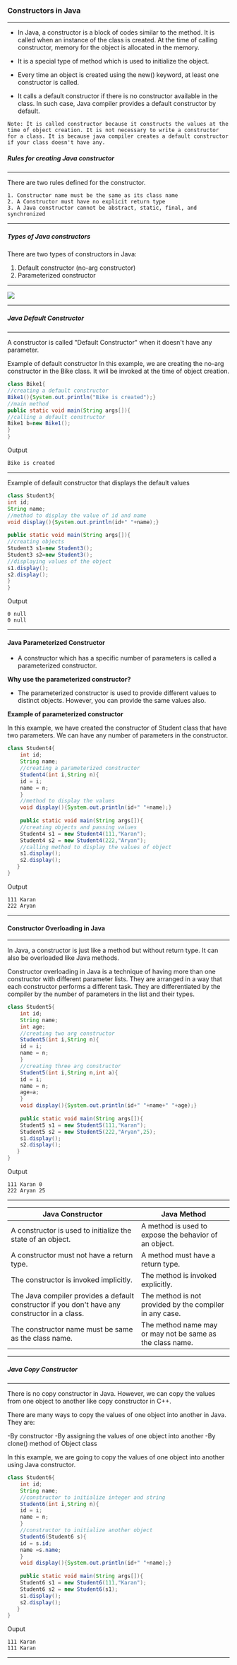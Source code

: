 ### Constructors in Java

-----

- In Java, a constructor is a block of codes similar to the method. It is called when an instance of the class is created. At the time of calling constructor, memory for the object is allocated in the memory.

- It is a special type of method which is used to initialize the object.

- Every time an object is created using the new() keyword, at least one constructor is called.

- It calls a default constructor if there is no constructor available in the class. In such case, Java compiler provides a default constructor by default.



`
Note: It is called constructor because it constructs the values at the time of object creation. It is not necessary to write a constructor for a class. It is because java compiler creates a default constructor if your class doesn't have any. 
`

##### Rules for creating Java constructor

---

There are two rules defined for the constructor.

    1. Constructor name must be the same as its class name
    2. A Constructor must have no explicit return type
    3. A Java constructor cannot be abstract, static, final, and synchronized
    
-----

##### Types of Java constructors

There are two types of constructors in Java:

   1. Default constructor (no-arg constructor)
   2. Parameterized constructor
   
------

![](https://static.javatpoint.com/images/core/java-constructor.png)

----

##### Java Default Constructor

---

A constructor is called "Default Constructor" when it doesn't have any parameter. 

Example of default constructor
In this example, we are creating the no-arg constructor in the Bike class. It will be invoked at the time of object creation. 

```java
class Bike1{  
//creating a default constructor  
Bike1(){System.out.println("Bike is created");}  
//main method  
public static void main(String args[]){  
//calling a default constructor  
Bike1 b=new Bike1();  
}  
}
```
Output
```
Bike is created
```

-----

Example of default constructor that displays the default values

```java
class Student3{  
int id;  
String name;  
//method to display the value of id and name  
void display(){System.out.println(id+" "+name);}  
  
public static void main(String args[]){  
//creating objects  
Student3 s1=new Student3();  
Student3 s2=new Student3();  
//displaying values of the object  
s1.display();  
s2.display();  
}  
}  
```
Output
```
0 null
0 null
```

--------

#### Java Parameterized Constructor

- A constructor which has a specific number of parameters is called a parameterized constructor.

**Why use the parameterized constructor?**

- The parameterized constructor is used to provide different values to distinct objects. However, you can provide the same values also.

**Example of parameterized constructor**

In this example, we have created the constructor of Student class that have two parameters. We can have any number of parameters in the constructor. 

```java
class Student4{  
    int id;  
    String name;  
    //creating a parameterized constructor  
    Student4(int i,String n){  
    id = i;  
    name = n;  
    }  
    //method to display the values  
    void display(){System.out.println(id+" "+name);}  
   
    public static void main(String args[]){  
    //creating objects and passing values  
    Student4 s1 = new Student4(111,"Karan");  
    Student4 s2 = new Student4(222,"Aryan");  
    //calling method to display the values of object  
    s1.display();  
    s2.display();  
   }  
}  
```
Output
```
111 Karan
222 Aryan
```

-----

#### Constructor Overloading in Java

---

In Java, a constructor is just like a method but without return type. It can also be overloaded like Java methods.

Constructor overloading in Java is a technique of having more than one constructor with different parameter lists. They are arranged in a way that each constructor performs a different task. They are differentiated by the compiler by the number of parameters in the list and their types. 

```java
class Student5{  
    int id;  
    String name;  
    int age;  
    //creating two arg constructor  
    Student5(int i,String n){  
    id = i;  
    name = n;  
    }  
    //creating three arg constructor  
    Student5(int i,String n,int a){  
    id = i;  
    name = n;  
    age=a;  
    }  
    void display(){System.out.println(id+" "+name+" "+age);}  
   
    public static void main(String args[]){  
    Student5 s1 = new Student5(111,"Karan");  
    Student5 s2 = new Student5(222,"Aryan",25);  
    s1.display();  
    s2.display();  
   }  
}  
```
Output
```
111 Karan 0
222 Aryan 25
```

------

|Java Constructor |	Java Method|
|-------|----|
|A constructor is used to initialize the state of an object.	|A method is used to expose the behavior of an object.|
|A constructor must not have a return type.|	A method must have a return type.|
|The constructor is invoked implicitly.|	The method is invoked explicitly.|
|The Java compiler provides a default constructor if you don't have any constructor in a class.|	The method is not provided by the compiler in any case.|
|The constructor name must be same as the class name.|	The method name may or may not be same as the class name.|

---

##### Java Copy Constructor

---

There is no copy constructor in Java. However, we can copy the values from one object to another like copy constructor in C++.

There are many ways to copy the values of one object into another in Java. They are:

   -By constructor
   -By assigning the values of one object into another
   -By clone() method of Object class

In this example, we are going to copy the values of one object into another using Java constructor.

```java
class Student6{  
    int id;  
    String name;  
    //constructor to initialize integer and string  
    Student6(int i,String n){  
    id = i;  
    name = n;  
    }  
    //constructor to initialize another object  
    Student6(Student6 s){  
    id = s.id;  
    name =s.name;  
    }  
    void display(){System.out.println(id+" "+name);}  
   
    public static void main(String args[]){  
    Student6 s1 = new Student6(111,"Karan");  
    Student6 s2 = new Student6(s1);  
    s1.display();  
    s2.display();  
   }  
}  
```
Ouput
```
111 Karan
111 Karan
```

------